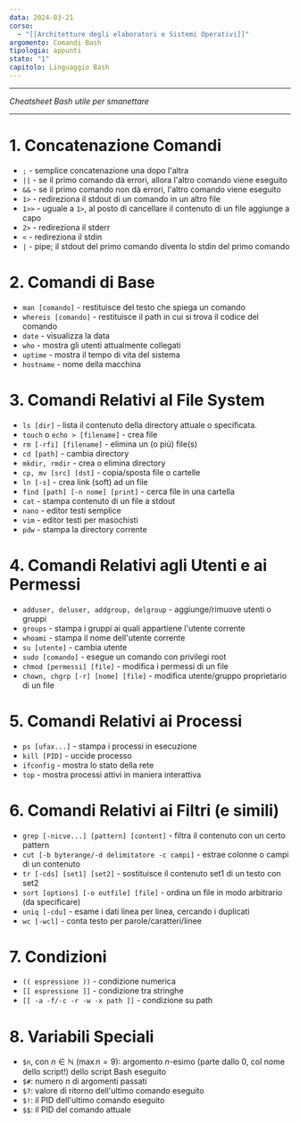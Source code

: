 ```yaml
---
data: 2024-03-21
corso:
  - "[[Architetture degli elaboratori e Sistemi Operativi]]"
argomento: Comandi Bash
tipologia: appunti
stato: "1"
capitolo: Linguaggio Bash
---
```

- - -
*Cheatsheet Bash utile per smanettare*
- - -
# 1. Concatenazione Comandi
- `;` - semplice concatenazione una dopo l'altra
- `||` - se il primo comando dà errori, allora l'altro comando viene eseguito
- `&&` - se il primo comando non dà errori, l'altro comando viene eseguito
- `1>` - redireziona il stdout di un comando in un altro file 
- `1>>` - uguale a `1>`, al posto di cancellare il contenuto di un file aggiunge a capo
- `2>` - redireziona il stderr 
- `<` - redireziona il stdin
- `|` - pipe; il stdout del primo comando diventa lo stdin del primo comando
# 2. Comandi di Base
- `man [comando]` - restituisce del testo che spiega un comando
- `whereis [comando]` - restituisce il path in cui si trova il codice del comando
- `date` - visualizza la data
- `who` - mostra gli utenti attualmente collegati
- `uptime` - mostra il tempo di vita del sistema
- `hostname` - nome della macchina
# 3. Comandi Relativi al File System
- `ls [dir]` - lista il contenuto della directory attuale o specificata.
- `touch` o `echo > [filename]` - crea file
- `rm [-rfi] [filename]` - elimina un (o più) file(s)
- `cd [path]` - cambia directory
- `mkdir, rmdir` - crea o elimina directory
- `cp, mv [src] [dst]` - copia/sposta file o cartelle
- `ln [-s]` - crea link (soft) ad un file
- `find [path] [-n nome] [print]` - cerca file in una cartella
- `cat` - stampa contenuto di un file a stdout
- `nano` - editor testi semplice
- `vim` - editor testi per masochisti
- `pdw` - stampa la directory corrente
# 4. Comandi Relativi agli Utenti e ai Permessi
- `adduser, deluser, addgroup, delgroup` - aggiunge/rimuove utenti o gruppi
- `groups` - stampa i gruppi ai quali appartiene l'utente corrente
- `whoami` - stampa il nome dell'utente corrente
- `su [utente]` - cambia utente
- `sudo [comando]` - esegue un comando con privilegi root 
- `chmod [permessi] [file]` - modifica i permessi di un file
- `chown, chgrp [-r] [nome] [file]` - modifica utente/gruppo proprietario di un file
# 5. Comandi Relativi ai Processi
- `ps [ufax...]` - stampa i processi in esecuzione
- `kill [PID]` - uccide processo
- `ifconfig` - mostra lo stato della rete
- `top` - mostra processi attivi in maniera interattiva
# 6. Comandi Relativi ai Filtri (e simili)
- `grep [-nicve...] [pattern] [content]` - filtra il contenuto con un certo pattern
- `cut [-b byterange/-d delimitatore -c campi]` - estrae colonne o campi di un contenuto 
- `tr [-cds] [set1] [set2]` - sostituisce il contenuto set1 di un testo con set2
- `sort [options] [-o outfile] [file]` - ordina un file in modo arbitrario (da specificare)
- `uniq [-cdu]` - esame i dati linea per linea, cercando i duplicati
- `wc [-wcl]` - conta testo per parole/caratteri/linee
# 7. Condizioni
- `(( espressione ))` - condizione numerica
- `[[ espressione ]]` - condizione tra stringhe
- `[[ -a -f/-c -r -w -x path ]]` - condizione su path

# 8. Variabili Speciali
- `$n`, con $n \in \mathbb{N}$ ($\max n = 9$): argomento $n$-esimo (parte dallo $0$, col nome dello script!) dello script Bash eseguito
- `$#`: numero $n$ di argomenti passati
- `$?`: valore di ritorno dell'ultimo comando eseguito
- `$!`: il PID dell'ultimo comando eseguito
- `$$`: il PID del comando attuale 